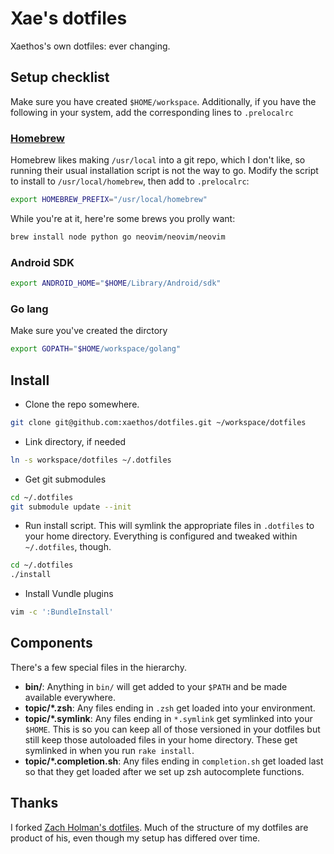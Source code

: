 Xae's dotfiles
==============
Xaethos's own dotfiles: ever changing.

Setup checklist
---------------
Make sure you have created `$HOME/workspace`. Additionally, if you have the
following in your system, add the corresponding lines to `.prelocalrc`

### [Homebrew](http://brew.sh/)
Homebrew likes making `/usr/local` into a git repo, which I don't like, so
running their usual installation script is not the way to go. Modify the script
to install to `/usr/local/homebrew`, then add to `.prelocalrc`:

```sh
export HOMEBREW_PREFIX="/usr/local/homebrew"
```

While you're at it, here're some brews you prolly want:

```sh
brew install node python go neovim/neovim/neovim
```

### Android SDK

```sh
export ANDROID_HOME="$HOME/Library/Android/sdk"
```

### Go lang
Make sure you've created the dirctory

```sh
export GOPATH="$HOME/workspace/golang"
```

Install
-------
- Clone the repo somewhere.

```sh
git clone git@github.com:xaethos/dotfiles.git ~/workspace/dotfiles
```

- Link directory, if needed

```sh
ln -s workspace/dotfiles ~/.dotfiles
```

- Get git submodules

```sh
cd ~/.dotfiles
git submodule update --init
```

- Run install script.
  This will symlink the appropriate files in `.dotfiles` to your home directory.
  Everything is configured and tweaked within `~/.dotfiles`, though.

```sh
cd ~/.dotfiles
./install
```

- Install Vundle plugins

```sh
vim -c ':BundleInstall'
```

Components
----------
There's a few special files in the hierarchy.

- **bin/**: Anything in `bin/` will get added to your `$PATH` and be made
  available everywhere.
- **topic/\*.zsh**: Any files ending in `.zsh` get loaded into your
  environment.
- **topic/\*.symlink**: Any files ending in `*.symlink` get symlinked into
  your `$HOME`. This is so you can keep all of those versioned in your dotfiles
  but still keep those autoloaded files in your home directory. These get
  symlinked in when you run `rake install`.
- **topic/\*.completion.sh**: Any files ending in `completion.sh` get loaded
  last so that they get loaded after we set up zsh autocomplete functions.

Thanks
------
I forked [Zach Holman's dotfiles](https://github.com/holman/dotfiles). Much of
the structure of my dotfiles are product of his, even though my setup has
differed over time.
